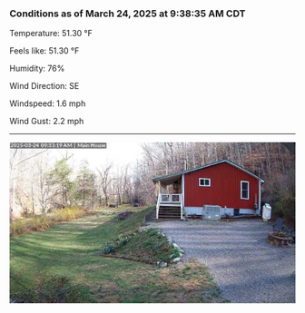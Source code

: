 ### Conditions as of March 24, 2025 at 9:38:35 AM CDT 

Temperature: 51.30 &deg;F

Feels like: 51.30 &deg;F

Humidity: 76%

Wind Direction: SE

Windspeed: 1.6 mph

Wind Gust: 2.2 mph

---

<img src="./images/latest.jpeg"/>

